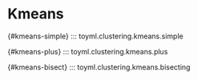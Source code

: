 # Kmeans

[](){#kmeans-simple}
::: toyml.clustering.kmeans.simple

[](){#kmeans-plus}
::: toyml.clustering.kmeans.plus

[](){#kmeans-bisect}
::: toyml.clustering.kmeans.bisecting
